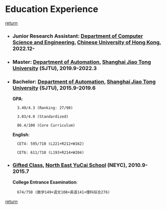 # Education Experience

[return](../index.md)

- ### Junior Research Assistant: [Department of Computer Science and Engineering](https://www.cse.cuhk.edu.hk/), [Chinese University of Hong Kong](https://www.cuhk.edu.hk/english/), 2022.12-
- ### Master: [Department of Automation](http://automation.sjtu.edu.cn/), [Shanghai Jiao Tong University](https://www.sjtu.edu.cn/) (SJTU), 2019.9-2022.3

- ### Bachelor: [Department of Automation](http://automation.sjtu.edu.cn/), [Shanghai Jiao Tong University](https://www.sjtu.edu.cn/) (SJTU), 2015.9-2019.6

    **GPA**:

        3.49/4.3 (Ranking: 27/90)

        3.03/4.0 (Standardized)

        86.4/100 (Core Curriculum)

    **English**:

        CET4: 595/710 (L221+R212+W162)

        CET6: 611/710 (L193+R214+W204)

- ### [Gifted Class](http://www.neyc.cn/Category_1410/Index.aspx), [North East YuCai School](http://www.neyc.cn/) (NEYC), 2010.9-2015.7

    **College Entrance Examination**:

        674/750 (数学149+语文108+英语141+理科综合276)

[return](../index.md)
